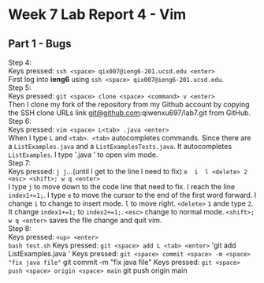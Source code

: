 # Week 7 Lab Report 4 - Vim 
## Part 1 - Bugs
Step 4: \
Keys pressed: `ssh <space> qix007@ieng6-201.ucsd.edu <enter>` \
First log into **ieng6** using `ssh <space> qix007@ieng6-201.ucsd.edu`. \
Step 5: \
Keys pressed: `git <space> clone <space> <command> v <enter>`\
Then I clone my fork of the repository from my Github account by copying the SSH clone URLs link git@github.com:qiwenxu697/lab7.git from GitHub. \
Step 6: \
Keys pressed: `vim <space> L<tab> .java <enter>` \
When I type `L` and `<tab>`.` <tab>` autocompletes commands. Since there are a `ListExamples.java` and a `ListExamplesTests.java`. It autocompletes `ListExamples`. I type '.java <enter>' to open vim mode. \
Step 7: \
Keys pressed: `j j`...(until I get to the line I need to fix) `e  i  l <delete> 2 <esc> <shift>; w q <enter>` \
I type `j` to move down to the code line that need to fix. I reach the line `index1+=1;`. I type `e` to move the cursor to the end of the first word forward. I change `i` to change to insert mode. `l` to move right. `<delete>` `1` ande type `2`. It change `index1+=1;` to `index2+=1;`. `<esc>` change to normal mode. `<shift>; w q <enter>` saves the file change and quit vim. \
Step 8: \
Keys pressed: `<up> <enter>` \
`bash test.sh`
Keys pressed: `git <space> add L <tab> <enter>` 
'git add ListExamples.java ' 
Keys pressed: `git <space> commit <space> -m <space> "fix java file"`
git commit -m "fix java file"
Keys pressed: `git <space> push <space> origin <space> main`
git push origin main
